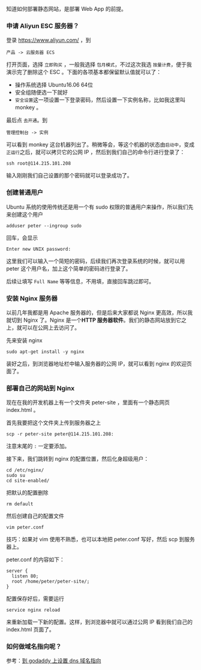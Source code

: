 知道如何部署静态网站，是部署 Web App 的前提。


### 申请 Aliyun ESC 服务器？

登录 https://www.aliyun.com/ ，到

```
产品 -> 云服务器 ECS
```

打开页面，选择 `立即购买` ，一般我选择 `包月模式`，不过这次我选 `按量计费`，便于我演示完了删除这个 ESC 。下面的各项基本都保留默认值就可以了：

- 操作系统选择 Ubuntu16.06 64位
- 安全组随便选一下就好
- `安全设置`这一项设置一下登录密码，然后设置一下实例名称，比如我这里叫 monkey 。


最后点 `去开通`。到

```
管理控制台 -> 实例
```

可以看到 monkey 这台机器列出了。稍微等会，等这个机器的状态由`启动中`，变成`正运行`之后，就可以拷贝它的公网 IP ，然后到我们自己的命令行进行登录了：

```
ssh root@114.215.101.208
```

输入刚刚我们自己设置的那个密码就可以登录成功了。


### 创建普通用户

Ubuntu 系统的使用传统还是用一个有 sudo 权限的普通用户来操作，所以我们先来创建这个用户

```
adduser peter --ingroup sudo
```

回车，会显示

```
Enter new UNIX password:
```

这里我们可以输入一个简短的密码，后续我们再次登录系统的时候，就可以用 peter 这个用户名，加上这个简单的密码进行登录了。

后续让填写 `Full Name` 等等信息，不用填，直接回车跳过即可。

### 安装 Nginx 服务器

以前几年我都是用 Apache 服务器的，但是后来大家都说 Nginx 更高效，所以我就切到 Nginx 了。Nginx 是一个**HTTP 服务器软件**。我们的静态网站放到它之上，就可以在公网上去访问了。

先来安装 nginx

```
sudo apt-get install -y nginx
```

装好之后，到浏览器地址栏中输入服务器的公网 IP，就可以看到 nginx 的欢迎页面了。


### 部署自己的网站到 Nginx

现在在我的开发机器上有一个文件夹 peter-site ，里面有一个静态网页 index.html 。

首先我要把这个文件夹上传到服务器之上

```
scp -r peter-site peter@114.215.101.208:
```

注意末尾的 `:` 一定要添加。

接下来，我们跳转到 nginx 的配置位置，然后化身超级用户：

```
cd /etc/nginx/
sudo su
cd site-enabled/
```

把默认的配置删除

```
rm default
```

然后创建自己的配置文件

```
vim peter.conf
```

技巧：如果对 vim 使用不熟悉，也可以本地把 peter.conf 写好，然后 scp 到服务器上。

peter.conf 的内容如下：


```
server {
  listen 80;
  root /home/peter/peter-site/;
}
```

配置保存好后，需要运行

```
service nginx reload
```

来重新加载一下新的配置。这样，到浏览器中就可以通过公网 IP 看到我们自己的 index.html 页面了。


### 如何做域名指向呢？

参考：[到 godaddy 上设置 dns 域名指向 ](http://www.haoduoshipin.com/v/202.html)
